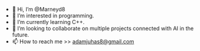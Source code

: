 - 👋 Hi, I’m @Marneyd8
- 👀 I’m interested in programming.
- 🌱 I’m currently learning C++.
- 💞️ I’m looking to collaborate on multiple projects connected with AI in the future.
- 📫 How to reach me >> adamjuhas8@gmail.com

<!---
Marneyd8/Marneyd8 is a ✨ special ✨ repository because its `README.md` (this file) appears on your GitHub profile.
You can click the Preview link to take a look at your changes.
--->
